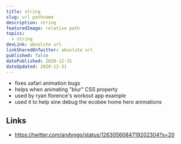 ```yaml
---
title: string
slug: url pathname
description: string
featuredImage: relative path
topics:
  - string
devLink: absolute url
linkSharedOnTwitter: absolute url
published: false
datePublished: 2020-12-31
dateUpdated: 2020-12-31
---
```


<!--

- Write for one person (not everyone): https://twitter.com/b0rk/status/1262415197345636353

-->

- fixes safari animation bugs
- helps when animating "blur" CSS property
- used by ryan florence's workout app example
- used it to help sine debug the ecobee home hero animations

## Links

- https://twitter.com/andyngo/status/1263056084719202304?s=20
